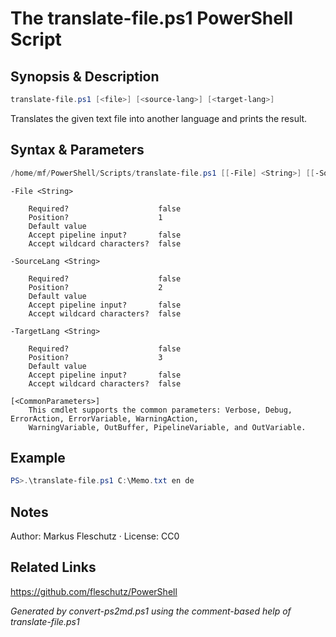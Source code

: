 # The translate-file.ps1 PowerShell Script

## Synopsis & Description
```powershell
translate-file.ps1 [<file>] [<source-lang>] [<target-lang>]
```

Translates the given text file into another language and prints the result.

## Syntax & Parameters
```powershell
/home/mf/PowerShell/Scripts/translate-file.ps1 [[-File] <String>] [[-SourceLang] <String>] [[-TargetLang] <String>] [<CommonParameters>]
```

```
-File <String>
    
    Required?                    false
    Position?                    1
    Default value                
    Accept pipeline input?       false
    Accept wildcard characters?  false
```

```
-SourceLang <String>
    
    Required?                    false
    Position?                    2
    Default value                
    Accept pipeline input?       false
    Accept wildcard characters?  false
```

```
-TargetLang <String>
    
    Required?                    false
    Position?                    3
    Default value                
    Accept pipeline input?       false
    Accept wildcard characters?  false
```

```
[<CommonParameters>]
    This cmdlet supports the common parameters: Verbose, Debug, ErrorAction, ErrorVariable, WarningAction, 
    WarningVariable, OutBuffer, PipelineVariable, and OutVariable.
```

## Example
```powershell
PS>.\translate-file.ps1 C:\Memo.txt en de
```


## Notes
Author: Markus Fleschutz · License: CC0

## Related Links
https://github.com/fleschutz/PowerShell

*Generated by convert-ps2md.ps1 using the comment-based help of translate-file.ps1*
